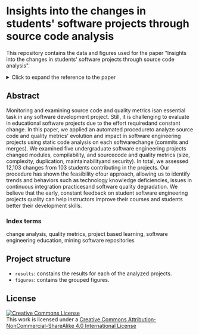 # Insights into the changes in students' software projects through source code analysis

This repository contains the data and figures used for the paper "Insights into the changes in students' software projects through source code analysis".

<details>
  <summary>Click to expand the reference to the paper </summary>
  
```
@inproceedings{hamer2021Insights, 
  title = {Insights into the changes in students' software projects through source code analysis},
  author = "Hamer, Sivana and Quesada-L{\'o}pez, Christian and Jenkins, Marcelo",
  year = 2021
}
```
<!-- [Paper Link](pending) -->

</details>

## Abstract

Monitoring and examining source code and quality metrics isan essential task in any software development project. Still, it is challenging to evaluate in educational software projects due to the effort requiredand constant change. In this paper, we applied an automated procedureto analyze source code and quality metrics' evolution and impact in software engineering projects using static code analysis on each softwarechange (commits and merges). We examined five undergraduate software engineering projects
changed modules, compilability, and sourcecode and quality metrics (size, complexity, duplication, maintainabilityand security). In total, we assessed 12,103 changes from 103 students contributing in the projects. Our procedure has shown the feasibility ofour approach, allowing us to identify trends and behaviors such as technology knowledge deficiencies, issues in continuous integration practicesand software quality degradation. We believe that the early, constant feedback on student software engineering projects quality can help instructors improve their courses and students better their development skills.

### Index terms

change analysis, quality metrics, project based learning, software engineering education, mining software repositories

## Project structure

* `results`: constains the results for each of the analyzed projects.
* `figures`: contains the grouped figures.

## License

<a rel="license" href="http://creativecommons.org/licenses/by-nc-sa/4.0/"><img alt="Creative Commons License" style="border-width:0" src="https://i.creativecommons.org/l/by-nc-sa/4.0/88x31.png" /></a><br />This work is licensed under a <a rel="license" href="http://creativecommons.org/licenses/by-nc-sa/4.0/">Creative Commons Attribution-NonCommercial-ShareAlike 4.0 International License</a>
